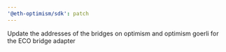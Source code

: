 ```yaml
---
'@eth-optimism/sdk': patch
---
```


Update the addresses of the bridges on optimism and optimism goerli for the ECO bridge adapter

